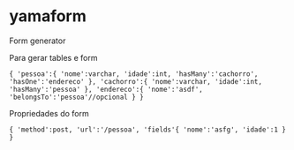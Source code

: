 # yamaform
Form generator

Para gerar tables e form

`{
  'pessoa':{
    'nome':varchar,
    'idade':int,
    'hasMany':'cachorro',
    'hasOne':'endereco'
  },
  'cachorro':{
    'nome':varchar,
    'idade':int,
    'hasMany':'pessoa'
  },
  'endereco':{
    'nome':'asdf',
    'belongsTo':'pessoa'//opcional
  }
}
`

Propriedades do form

`{
  'method':post,
  'url':'/pessoa',
  'fields'{
    'nome':'asfg',
     'idade':1
  }
}
`
